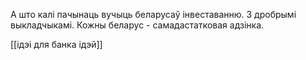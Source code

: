 А што калі пачынаць вучыць беларусаў інвеставанню. З дробрымі выкладчыкамі.
Кожны беларус - самадастатковая адзінка.

[[ідэі для банка ідэй]]

